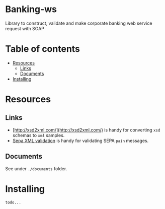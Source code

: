 # Banking-ws

Library to construct, validate and make corporate banking web service request with SOAP



Table of contents
=================
* [Resources](#resources)
    * [Links](#links)
    * [Documents](#documents)
* [Installing](#installing)
    


Resources
============

Links
-----
* [http://xsd2xml.com/](http://xsd2xml.com/) is handy for converting `xsd` schemas to `xml` samples.  
* [Sepa XML validation](https://www.mobilefish.com/services/sepa_xml_validation/sepa_xml_validation.php) is handy for validating SEPA `pain` messages.

Documents
-----
See under `./documents` folder.



Installing
============

```shell script
todo...
```
